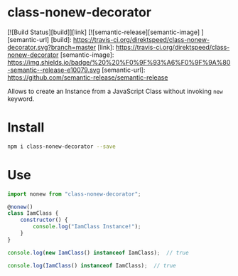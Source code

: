 # class-nonew-decorator
[![Build Status][build]][link]
[![semantic-release][semantic-image] ][semantic-url]
[build]: https://travis-ci.org/direktspeed/class-nonew-decorator.svg?branch=master
[link]: https://travis-ci.org/direktspeed/class-nonew-decorator
[semantic-image]: https://img.shields.io/badge/%20%20%F0%9F%93%A6%F0%9F%9A%80-semantic--release-e10079.svg
[semantic-url]: https://github.com/semantic-release/semantic-release

Allows to create an Instance from a JavaScript Class without invoking `new` keyword.

# Install

```bash
npm i class-nonew-decorator --save
```
# Use

```javascript
import nonew from "class-nonew-decorator";

@nonew()
class IamClass {
    constructor() {
        console.log("IamClass Instance!");
    }
}

console.log(new IamClass() instanceof IamClass);  // true

console.log(IamClass() instanceof IamClass);  // true
```
